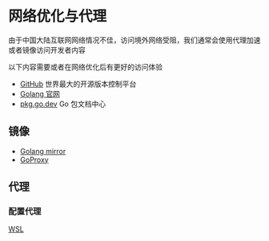 # 网络优化与代理

由于中国大陆互联网网络情况不佳，访问境外网络受阻，我们通常会使用代理加速或者镜像访问开发者内容

以下内容需要或者在网络优化后有更好的访问体验

* [GitHub](https://github.com) 世界最大的开源版本控制平台
* [Golang 官网](https://golang.org) 
* [pkg.go.dev](https://pkg.go.dev) Go 包文档中心

## 镜像

* [Golang mirror](https://mirrors.ustc.edu.cn/golang/)
* [GoProxy](https://goproxy.cn)

## 代理

### 配置代理

[WSL](./../windows/README.md#wsl-内部-proxy-环境脚本)
